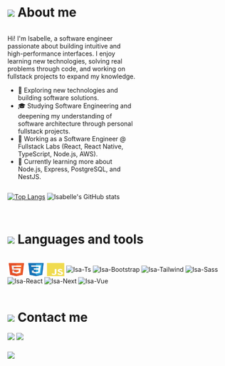 <h1><img src="https://media.giphy.com/media/3Ii2SW00oLZ8k/giphy.gif" height="30px"> About me</h1>

<div style="display: inline-block; width: 58%; vertical-align: top;">
  <p>Hi! I'm Isabelle, a software engineer passionate about building intuitive and high-performance interfaces. I enjoy learning new technologies, solving real problems through code, and working on fullstack projects to expand my knowledge.</p>

  <ul>
    <li>🤔 Exploring new technologies and building software solutions.</li>
    <li>🎓 Studying Software Engineering and deepening my understanding of software architecture through personal fullstack projects.</li>
    <li>💼 Working as a Software Engineer @ Fullstack Labs (React, React Native, TypeScript, Node.js, AWS).</li>
    <li>🌱 Currently learning more about Node.js, Express, PostgreSQL, and NestJS.</li>
  </ul>
</div>

<br />

[![Top Langs](https://github-readme-stats.vercel.app/api/top-langs/?username=isabdch&layout=compact&theme=omni)](https://github.com/isabdch/github-readme-stats)
![Isabelle's GitHub stats](https://github-readme-stats.vercel.app/api?username=isabdch&show_icons=true&theme=omni)
   
<br />
 
<div> 
  <h1><img src="https://media.giphy.com/media/UvPvsX9oMlMWs/giphy.gif" height="30px"> Languages and tools</h1>
  <div style="display: inline_block"><br>
    <img align="center" alt="Isa-HTML" height="30" width="40" src="https://raw.githubusercontent.com/devicons/devicon/master/icons/html5/html5-original.svg">
    <img align="center" alt="Isa-CSS" height="30" width="40" src="https://raw.githubusercontent.com/devicons/devicon/master/icons/css3/css3-original.svg">
    <img align="center" alt="Isa-Js" height="30" width="40" src="https://raw.githubusercontent.com/devicons/devicon/master/icons/javascript/javascript-plain.svg">
    <img align="center" alt="Isa-Ts" height="30" width="40" src="https://cdn.jsdelivr.net/gh/devicons/devicon/icons/typescript/typescript-original.svg">
    <img align="center" alt="Isa-Bootstrap" height="30" width="40" src="https://cdn.jsdelivr.net/gh/devicons/devicon/icons/bootstrap/bootstrap-original.svg" />
     <img align="center" alt="Isa-Tailwind" height="30" width="40" src="https://www.svgrepo.com/show/374118/tailwind.svg" />
    <img align="center" alt="Isa-Sass" height="30" width="40" src="https://cdn.jsdelivr.net/gh/devicons/devicon/icons/sass/sass-original.svg">
    <img align="center" alt="Isa-React" height="30" width="40" src="https://cdn.jsdelivr.net/gh/devicons/devicon/icons/react/react-original.svg">
    <img align="center" alt="Isa-Next" height="30" width="40" src="https://cdn.jsdelivr.net/gh/devicons/devicon/icons/nextjs/nextjs-original.svg">
    <img align="center" alt="Isa-Vue" height="30" width="40" src="https://cdn.jsdelivr.net/gh/devicons/devicon/icons/vuejs/vuejs-original.svg" />   
  </div>
</div>
  
<br />
  
<div>
<h1><img src="https://media.giphy.com/media/l0IyjS5FXeMOtVMyY/giphy.gif" height="30px"> Contact me</h1>
<div>
  <a href="https://www.linkedin.com/in/isabdch/" target="_blank"><img src="https://img.shields.io/badge/-LinkedIn-%230077B5?style=for-the-badge&logo=linkedin&logoColor=white"></a> 
  <a href="mailto:belabchagas@gmail.com"><img src="https://img.shields.io/badge/-Gmail-%23333?style=for-the-badge&logo=gmail&logoColor=white" target="_blank"></a>
</div>  
</div>
  
 ### 
  
<div>

  ![](https://komarev.com/ghpvc/?username=isabdch&color=blueviolet&style=flat-square)
   </div>
